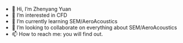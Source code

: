 - 👋 Hi, I’m Zhenyang Yuan
- 👀 I’m interested in CFD
- 🌱 I’m currently learning SEM/AeroAcoustics
- 💞️ I’m looking to collaborate on everything about SEM/AeroAcoustics
- 📫 How to reach me: you will find out.

<!---
z-yuan131/z-yuan131 is a ✨ special ✨ repository because its `README.md` (this file) appears on your GitHub profile.
You can click the Preview link to take a look at your changes.
--->
